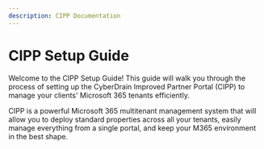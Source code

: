 ```yaml
---
description: CIPP Documentation
---
```


# CIPP Setup Guide

Welcome to the CIPP Setup Guide! This guide will walk you through the process of setting up the CyberDrain Improved Partner Portal (CIPP) to manage your clients' Microsoft 365 tenants efficiently.&#x20;

CIPP is a powerful Microsoft 365 multitenant management system that will allow you to deploy standard properties across all your tenants, easily manage everything from a single portal, and keep your M365 environment in the best shape.
